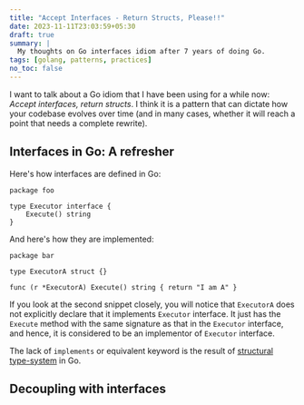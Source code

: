 ```yaml
---
title: "Accept Interfaces - Return Structs, Please!!"
date: 2023-11-11T23:03:59+05:30
draft: true
summary: |
  My thoughts on Go interfaces idiom after 7 years of doing Go.
tags: [golang, patterns, practices]
no_toc: false
---
```


I want to talk about a Go idiom that I have been using for a while now: _Accept interfaces, return structs_.
I think it is a pattern that can dictate how your codebase evolves over time (and in many cases, whether it
will reach a point that needs a complete rewrite).

## Interfaces in Go: A refresher

Here's how interfaces are defined in Go:

```golang
package foo

type Executor interface {
    Execute() string
}
```

And here's how they are implemented:

```golang
package bar

type ExecutorA struct {}

func (r *ExecutorA) Execute() string { return "I am A" }
```

If you look at the second snippet closely, you will notice that `ExecutorA` does not explicitly declare that it
implements `Executor` interface. It just has the `Execute` method with the same signature as that in the 
`Executor` interface, and hence, it is considered to be an implementor of `Executor` interface.

The lack of `implements` or equivalent keyword is the result of [structural type-system](https://en.wikipedia.org/wiki/Structural_type_system) in Go.

## Decoupling with interfaces
